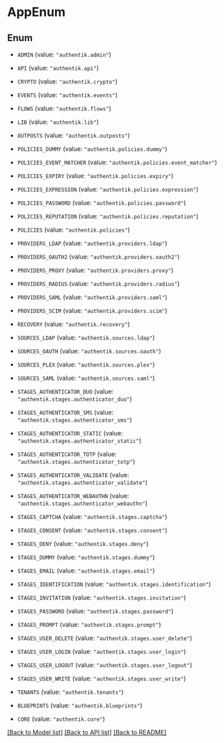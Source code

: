 # AppEnum

## Enum


* `ADMIN` (value: `"authentik.admin"`)

* `API` (value: `"authentik.api"`)

* `CRYPTO` (value: `"authentik.crypto"`)

* `EVENTS` (value: `"authentik.events"`)

* `FLOWS` (value: `"authentik.flows"`)

* `LIB` (value: `"authentik.lib"`)

* `OUTPOSTS` (value: `"authentik.outposts"`)

* `POLICIES_DUMMY` (value: `"authentik.policies.dummy"`)

* `POLICIES_EVENT_MATCHER` (value: `"authentik.policies.event_matcher"`)

* `POLICIES_EXPIRY` (value: `"authentik.policies.expiry"`)

* `POLICIES_EXPRESSION` (value: `"authentik.policies.expression"`)

* `POLICIES_PASSWORD` (value: `"authentik.policies.password"`)

* `POLICIES_REPUTATION` (value: `"authentik.policies.reputation"`)

* `POLICIES` (value: `"authentik.policies"`)

* `PROVIDERS_LDAP` (value: `"authentik.providers.ldap"`)

* `PROVIDERS_OAUTH2` (value: `"authentik.providers.oauth2"`)

* `PROVIDERS_PROXY` (value: `"authentik.providers.proxy"`)

* `PROVIDERS_RADIUS` (value: `"authentik.providers.radius"`)

* `PROVIDERS_SAML` (value: `"authentik.providers.saml"`)

* `PROVIDERS_SCIM` (value: `"authentik.providers.scim"`)

* `RECOVERY` (value: `"authentik.recovery"`)

* `SOURCES_LDAP` (value: `"authentik.sources.ldap"`)

* `SOURCES_OAUTH` (value: `"authentik.sources.oauth"`)

* `SOURCES_PLEX` (value: `"authentik.sources.plex"`)

* `SOURCES_SAML` (value: `"authentik.sources.saml"`)

* `STAGES_AUTHENTICATOR_DUO` (value: `"authentik.stages.authenticator_duo"`)

* `STAGES_AUTHENTICATOR_SMS` (value: `"authentik.stages.authenticator_sms"`)

* `STAGES_AUTHENTICATOR_STATIC` (value: `"authentik.stages.authenticator_static"`)

* `STAGES_AUTHENTICATOR_TOTP` (value: `"authentik.stages.authenticator_totp"`)

* `STAGES_AUTHENTICATOR_VALIDATE` (value: `"authentik.stages.authenticator_validate"`)

* `STAGES_AUTHENTICATOR_WEBAUTHN` (value: `"authentik.stages.authenticator_webauthn"`)

* `STAGES_CAPTCHA` (value: `"authentik.stages.captcha"`)

* `STAGES_CONSENT` (value: `"authentik.stages.consent"`)

* `STAGES_DENY` (value: `"authentik.stages.deny"`)

* `STAGES_DUMMY` (value: `"authentik.stages.dummy"`)

* `STAGES_EMAIL` (value: `"authentik.stages.email"`)

* `STAGES_IDENTIFICATION` (value: `"authentik.stages.identification"`)

* `STAGES_INVITATION` (value: `"authentik.stages.invitation"`)

* `STAGES_PASSWORD` (value: `"authentik.stages.password"`)

* `STAGES_PROMPT` (value: `"authentik.stages.prompt"`)

* `STAGES_USER_DELETE` (value: `"authentik.stages.user_delete"`)

* `STAGES_USER_LOGIN` (value: `"authentik.stages.user_login"`)

* `STAGES_USER_LOGOUT` (value: `"authentik.stages.user_logout"`)

* `STAGES_USER_WRITE` (value: `"authentik.stages.user_write"`)

* `TENANTS` (value: `"authentik.tenants"`)

* `BLUEPRINTS` (value: `"authentik.blueprints"`)

* `CORE` (value: `"authentik.core"`)


[[Back to Model list]](../README.md#documentation-for-models) [[Back to API list]](../README.md#documentation-for-api-endpoints) [[Back to README]](../README.md)


